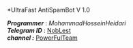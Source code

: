 *UltraFast AntiSpamBot V 1.0

***Programmer*** : _MohammadHosseinHeidari_<br>
***Telegram ID*** : [NobLest](http://telegram.me/noblest)<br>
***channel :*** [PowerFulTeam](https://telegram.me/PowerFulTeam)
